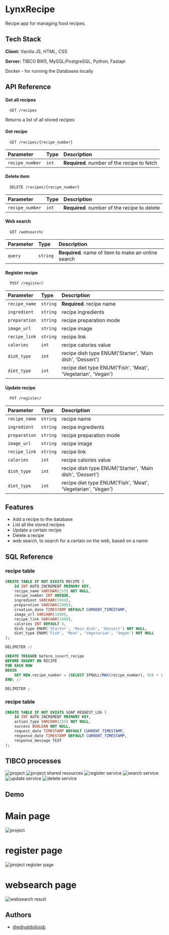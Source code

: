 # LynxRecipe

Recipe app for managing food recipes.
## Tech Stack

**Client:** Vanilla JS, HTML, CSS

**Server:** TIBCO BW5, MySQL/PostgreSQL, Python, Fastapi

Docker - for running the Databases locally
## API Reference

#### Get all recipes

```http
  GET /recipes
```
Returns a list of all stored recipes

#### Get recipe

```http
  GET /recipes/{recipe_number}
```

| Parameter | Type     | Description                       |
| :-------- | :------- | :-------------------------------- |
| `recipe_number`      | `int` | **Required**. number of the recipe to fetch |

#### Delete item

```http
  DELETE /recipes/{recipe_number}
```

| Parameter | Type     | Description                       |
| :-------- | :------- | :-------------------------------- |
| `recipe_number`      | `int` | **Required**. number of the recipe to delete |

#### Web search

```http
  GET /websearch/
```

| Parameter | Type     | Description                       |
| :-------- | :------- | :-------------------------------- |
| `query`      | `string` | **Required**. name of item to make an online search |

#### Register recipe

```http
  POST /register/
```

| Parameter | Type     | Description                       |
| :-------- | :------- | :-------------------------------- |
| `recipe_name`      | `string` | **Required**. recipe name |
| `ingredient`      | `string` | recipe ingredients |
| `preparation`      | `string` | recipe preparation mode|
| `image_url`      | `string` | recipe image |
| `recipe_link`      | `string` | recipe link|
| `calories`      | `int` | recipe calories value |
| `dish_type`      | `int` | recipe dish type ENUM('Starter', 'Main dish', 'Dessert') |
| `diet_type`      | `int` | recipe diet type ENUM('Fish', 'Meat', 'Vegetarian', 'Vegan')|

#### Update recipe

```http
  PUT /register/
```

| Parameter | Type     | Description                       |
| :-------- | :------- | :-------------------------------- |
| `recipe_name`      | `string` | recipe name |
| `ingredient`      | `string` | recipe ingredients |
| `preparation`      | `string` | recipe preparation mode|
| `image_url`      | `string` | recipe image |
| `recipe_link`      | `string` | recipe link|
| `calories`      | `int` | recipe calories value |
| `dish_type`      | `int` | recipe dish type ENUM('Starter', 'Main dish', 'Dessert') |
| `diet_type`      | `int` | recipe diet type ENUM('Fish', 'Meat', 'Vegetarian', 'Vegan')|

## Features

- Add a recipe to the database
- List all the stored recipes
- Update a certain recipe
- Delete a recipe
- web search, to search for a certain on the web, based on a name

## SQL Reference

### recipe table

```sql
CREATE TABLE IF NOT EXISTS RECIPE (
    Id INT AUTO_INCREMENT PRIMARY KEY,
    recipe_name VARCHAR(255) NOT NULL,
    recipe_number INT UNIQUE,    
    ingredient VARCHAR(1000),
    preparation VARCHAR(2000),
    creation_date TIMESTAMP DEFAULT CURRENT_TIMESTAMP,
    image_url VARCHAR(1000),
    recipe_link VARCHAR(1000),
    calories INT DEFAULT 0,
    dish_type ENUM('Starter', 'Main dish', 'Dessert') NOT NULL,
    diet_type ENUM('Fish', 'Meat', 'Vegetarian', 'Vegan') NOT NULL
);

DELIMITER //

CREATE TRIGGER before_insert_recipe
BEFORE INSERT ON RECIPE
FOR EACH ROW
BEGIN
    SET NEW.recipe_number = (SELECT IFNULL(MAX(recipe_number), 99) + 1 FROM RECIPE);
END; //

DELIMITER ;
```
### recipe table

```sql
CREATE TABLE IF NOT EXISTS SOAP_REQUEST_LOG (
    Id INT AUTO_INCREMENT PRIMARY KEY,
    action_type VARCHAR(255) NOT NULL,
    success BOOLEAN NOT NULL,
    request_date TIMESTAMP DEFAULT CURRENT_TIMESTAMP,
    response_date TIMESTAMP DEFAULT CURRENT_TIMESTAMP,
    response_message TEXT
);
```

## TIBCO processes

![project](https://github.com/edivaldolluisb/LynxRecipe/blob/main/screenshots/project.png?raw=true)
![project shared resources](https://github.com/edivaldolluisb/LynxRecipe/blob/main/screenshots/projectSharedREsources.png?raw=true)
![register service](https://github.com/edivaldolluisb/LynxRecipe/blob/main/screenshots/registerrecipe.png?raw=true)
![search service](https://github.com/edivaldolluisb/LynxRecipe/blob/main/screenshots/searchrecipe.png?raw=true)
![update service](https://github.com/edivaldolluisb/LynxRecipe/blob/main/screenshots/updaterecipe.png?raw=true)
![delete service](https://github.com/edivaldolluisb/LynxRecipe/blob/main/screenshots/deleterecipe.png?raw=true)
## Demo

# Main page
![project](https://github.com/edivaldolluisb/LynxRecipe/blob/main/screenshots/mainpage.png?raw=true)

# register page
![project register page](https://github.com/edivaldolluisb/LynxRecipe/blob/main/screenshots/register.png?raw=true)

# websearch page
![websearch result](https://github.com/edivaldolluisb/LynxRecipe/blob/main/screenshots/websearch.png?raw=true)
## Authors

- [@edivaldolluisb](https://github.com/edivaldolluisb)
